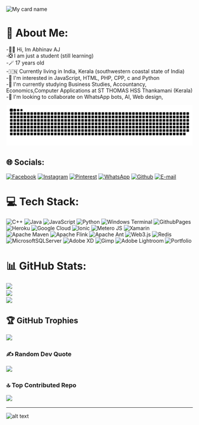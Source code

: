 ![My card name](https://cardivo.vercel.app/api?name=4nx13ty&description=Hi,%20Welcome%20To%20My%20Profile%20❤&image=https://avatars.githubusercontent.com/u/136873229?v=4&s=10?v=4&backgroundColor=%23ecf0f1&instagram=_4nx13ty__&github=anxietyzip&twitter=&pattern=leaf&colorPattern=%23eaeaea)

# 💫 About Me:
-👋🏻 Hi, Im Abhinav AJ<br>-❎ I am just a student (still learning)<br>-🪄 17 years old<br>-🇮🇳 Currently living in India, Kerala (southwestern coastal state of India)<br>-👀 I'm interested in JavaScript, HTML, PHP, CPP, c and Python<br>-🌱 I'm currently studying Business Studies, Accountancy, Economics,Computer Applications at ST THOMAS HSS Thankamani (Kerala)<br>-🫧 I'm looking to collaborate on WhatsApp bots, AI, Web design, 


<div align="center" dir="auto">
<p dir="auto"><a href="https://anxietyzip.github.io/" rel="nofollow"><img src="https://github.com/Platane/snk/raw/output/github-contribution-grid-snake.svg" alt="Run on Repl.it" style="max-width: 100%;"></a></p>
 <div align="left" dir="auto">

## 🌐 Socials:
[![Facebook](https://img.shields.io/badge/Facebook-%231877F2.svg?logo=Facebook&logoColor=white)](https://facebook.com/abhinav.achu.31508) [![Instagram](https://img.shields.io/badge/Instagram-%23E4405F.svg?logo=Instagram&logoColor=white)](https://instagram.com/_4nx13ty__) [![Pinterest](https://img.shields.io/badge/Pinterest-%23E60023.svg?logo=Pinterest&logoColor=white)](https://pinterest.com/4nx13tyzipp) [![WhatsApp](https://img.shields.io/badge/WhatsApp-%25D366svg?logo=WhatsApp&logoColor=green)](https://wa.me/+918590284271?text=Hey👋🏻+I+find+this+number+from+your+website) [![Github](https://img.shields.io/badge/Portfolio-%234D4D4D.svg?logo=Github&logoColor=white)](https://anxietyzip.github.io/) [![E-mail](https://img.shields.io/badge/E%20MAIL-%23000000.svg?logo=Gmail&logoColor=white)](4nx13tyzip@gmail.com)

# 💻 Tech Stack:
![C++](https://img.shields.io/badge/c++-%2300599C.svg?style=flat&logo=c%2B%2B&logoColor=white) ![Java](https://img.shields.io/badge/java-%23ED8B00.svg?style=flat&logo=openjdk&logoColor=white) ![JavaScript](https://img.shields.io/badge/javascript-%23323330.svg?style=flat&logo=javascript&logoColor=%23F7DF1E) ![Python](https://img.shields.io/badge/python-3670A0?style=flat&logo=python&logoColor=ffdd54) ![Windows Terminal](https://img.shields.io/badge/Windows%20Terminal-%234D4D4D.svg?style=flat&logo=windows-terminal&logoColor=white) ![GithubPages](https://img.shields.io/badge/github%20pages-121013?style=flat&logo=github&logoColor=white) ![Heroku](https://img.shields.io/badge/heroku-%23430098.svg?style=flat&logo=heroku&logoColor=white) ![Google Cloud](https://img.shields.io/badge/GoogleCloud-%234285F4.svg?style=flat&logo=google-cloud&logoColor=white) ![Ionic](https://img.shields.io/badge/Ionic-%233880FF.svg?style=flat&logo=Ionic&logoColor=white) ![Metero JS](https://img.shields.io/badge/meteorjs-%23d74c4c.svg?style=flat&logo=meteor&logoColor=white) ![Xamarin](https://img.shields.io/badge/Xamarin-3199DC?style=flat&logo=xamarin&logoColor=white) ![Apache Maven](https://img.shields.io/badge/Apache%20Maven-C71A36?style=flat&logo=Apache%20Maven&logoColor=white) ![Apache Flink](https://img.shields.io/badge/Apache%20Flink-E6526F?style=flat&logo=Apache%20Flink&logoColor=white) ![Apache Ant](https://img.shields.io/badge/Apache%20Ant-A81C7D?style=flat&logo=Apache%20Ant&logoColor=white) ![Web3.js](https://img.shields.io/badge/web3.js-F16822?style=flat&logo=web3.js&logoColor=white) ![Redis](https://img.shields.io/badge/redis-%23DD0031.svg?style=flat&logo=redis&logoColor=white) ![MicrosoftSQLServer](https://img.shields.io/badge/Microsoft%20SQL%20Server-CC2927?style=flat&logo=microsoft%20sql%20server&logoColor=white) ![Adobe XD](https://img.shields.io/badge/Adobe%20XD-470137?style=flat&logo=Adobe%20XD&logoColor=#FF61F6) ![Gimp](https://img.shields.io/badge/Gimp-657D8B?style=flat&logo=gimp&logoColor=FFFFFF) ![Adobe Lightroom](https://img.shields.io/badge/Adobe%20Lightroom-31A8FF.svg?style=flat&logo=Adobe%20Lightroom&logoColor=white) ![Portfolio](https://img.shields.io/badge/Portfolio-%23000000.svg?style=flat&logo=firefox&logoColor=#FF7139)
# 📊 GitHub Stats:
![](https://github-readme-stats.vercel.app/api?username=Abhinav-26&theme=tokyonight&hide_border=true&include_all_commits=true&count_private=false)<br/>
![](https://github-readme-streak-stats.herokuapp.com/?user=Abhinav-26&theme=tokyonight&hide_border=true)<br/>
![](https://github-readme-stats.vercel.app/api/top-langs/?username=Abhinav-26&theme=tokyonight&hide_border=true&include_all_commits=true&count_private=false&layout=compact)

## 🏆 GitHub Trophies
![](https://github-profile-trophy.vercel.app/?username=Abhinav-26&theme=radical&no-frame=false&no-bg=true&margin-w=4)

### ✍️ Random Dev Quote
![](https://quotes-github-readme.vercel.app/api?type=horizontal&theme=tokyonight)

### 🔝 Top Contributed Repo
![](https://github-contributor-stats.vercel.app/api?username=Abhinav-26&limit=5&theme=tokyonight&combine_all_yearly_contributions=true)

---

![ alt text ](https://img.shields.io/badge/Profile%20visitors%20count-11,956-00FFFF?style=for-the-badge&logo=Quicklook)

 
<!-- Proudly created with GPRM ( https://gprm.itsvg.in ) -->
